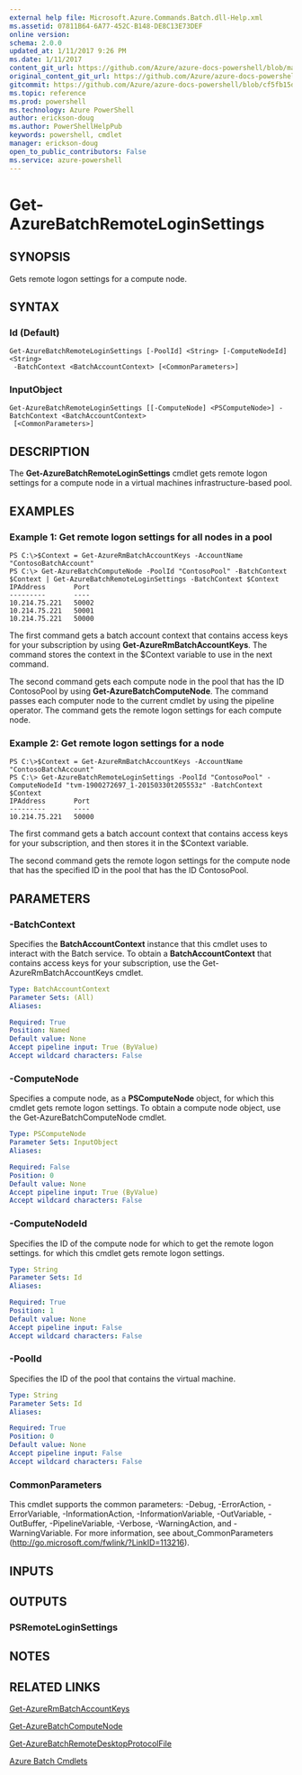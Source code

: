 ```yaml
---
external help file: Microsoft.Azure.Commands.Batch.dll-Help.xml
ms.assetid: 07811B64-6A77-452C-B148-DE8C13E73DEF
online version: 
schema: 2.0.0
updated_at: 1/11/2017 9:26 PM
ms.date: 1/11/2017
content_git_url: https://github.com/Azure/azure-docs-powershell/blob/master/azureps-cmdlets-docs/ResourceManager/AzureRM.Batch/v2.4.0/Get-AzureBatchRemoteLoginSettings.md
original_content_git_url: https://github.com/Azure/azure-docs-powershell/blob/master/azureps-cmdlets-docs/ResourceManager/AzureRM.Batch/v2.4.0/Get-AzureBatchRemoteLoginSettings.md
gitcommit: https://github.com/Azure/azure-docs-powershell/blob/cf5fb15dcd1fe2c86458f47e1a11dc88817021fc/azureps-cmdlets-docs/ResourceManager/AzureRM.Batch/v2.4.0/Get-AzureBatchRemoteLoginSettings.md
ms.topic: reference
ms.prod: powershell
ms.technology: Azure PowerShell
author: erickson-doug
ms.author: PowerShellHelpPub
keywords: powershell, cmdlet
manager: erickson-doug
open_to_public_contributors: False
ms.service: azure-powershell
---
```


# Get-AzureBatchRemoteLoginSettings

## SYNOPSIS
Gets remote logon settings for a compute node.

## SYNTAX

### Id (Default)
```
Get-AzureBatchRemoteLoginSettings [-PoolId] <String> [-ComputeNodeId] <String>
 -BatchContext <BatchAccountContext> [<CommonParameters>]
```

### InputObject
```
Get-AzureBatchRemoteLoginSettings [[-ComputeNode] <PSComputeNode>] -BatchContext <BatchAccountContext>
 [<CommonParameters>]
```

## DESCRIPTION
The **Get-AzureBatchRemoteLoginSettings** cmdlet gets remote logon settings for a compute node in a virtual machines infrastructure-based pool.

## EXAMPLES

### Example 1: Get remote logon settings for all nodes in a pool
```
PS C:\>$Context = Get-AzureRmBatchAccountKeys -AccountName "ContosoBatchAccount"
PS C:\> Get-AzureBatchComputeNode -PoolId "ContosoPool" -BatchContext $Context | Get-AzureBatchRemoteLoginSettings -BatchContext $Context
IPAddress       Port
---------       ----
10.214.75.221   50002
10.214.75.221   50001
10.214.75.221   50000
```

The first command gets a batch account context that contains access keys for your subscription by using **Get-AzureRmBatchAccountKeys**.
The command stores the context in the $Context variable to use in the next command.

The second command gets each compute node in the pool that has the ID ContosoPool by using **Get-AzureBatchComputeNode**.
The command passes each computer node to the current cmdlet by using the pipeline operator.
The command gets the remote logon settings for each compute node.

### Example 2: Get remote logon settings for a node
```
PS C:\>$Context = Get-AzureRmBatchAccountKeys -AccountName "ContosoBatchAccount"
PS C:\> Get-AzureBatchRemoteLoginSettings -PoolId "ContosoPool" -ComputeNodeId "tvm-1900272697_1-20150330t205553z" -BatchContext $Context
IPAddress       Port
---------       ----
10.214.75.221   50000
```

The first command gets a batch account context that contains access keys for your subscription, and then stores it in the $Context variable.

The second command gets the remote logon settings for the compute node that has the specified ID in the pool that has the ID ContosoPool.

## PARAMETERS

### -BatchContext
Specifies the **BatchAccountContext** instance that this cmdlet uses to interact with the Batch service.
To obtain a **BatchAccountContext** that contains access keys for your subscription, use the Get-AzureRmBatchAccountKeys cmdlet.

```yaml
Type: BatchAccountContext
Parameter Sets: (All)
Aliases: 

Required: True
Position: Named
Default value: None
Accept pipeline input: True (ByValue)
Accept wildcard characters: False
```

### -ComputeNode
Specifies a compute node, as a **PSComputeNode** object, for which this cmdlet gets remote logon settings.
To obtain a compute node object, use the Get-AzureBatchComputeNode cmdlet.

```yaml
Type: PSComputeNode
Parameter Sets: InputObject
Aliases: 

Required: False
Position: 0
Default value: None
Accept pipeline input: True (ByValue)
Accept wildcard characters: False
```

### -ComputeNodeId
Specifies the ID of the compute node for which to get the remote logon settings.
for which this cmdlet gets remote logon settings.

```yaml
Type: String
Parameter Sets: Id
Aliases: 

Required: True
Position: 1
Default value: None
Accept pipeline input: False
Accept wildcard characters: False
```

### -PoolId
Specifies the ID of the pool that contains the virtual machine.

```yaml
Type: String
Parameter Sets: Id
Aliases: 

Required: True
Position: 0
Default value: None
Accept pipeline input: False
Accept wildcard characters: False
```

### CommonParameters
This cmdlet supports the common parameters: -Debug, -ErrorAction, -ErrorVariable, -InformationAction, -InformationVariable, -OutVariable, -OutBuffer, -PipelineVariable, -Verbose, -WarningAction, and -WarningVariable. For more information, see about_CommonParameters (http://go.microsoft.com/fwlink/?LinkID=113216).

## INPUTS

## OUTPUTS

### PSRemoteLoginSettings

## NOTES

## RELATED LINKS

[Get-AzureRmBatchAccountKeys](xref:ResourceManager/AzureRM.Batch/v2.4.0/Get-AzureRmBatchAccountKeys.md)

[Get-AzureBatchComputeNode](xref:ResourceManager/AzureRM.Batch/v2.4.0/Get-AzureBatchComputeNode.md)

[Get-AzureBatchRemoteDesktopProtocolFile](xref:ResourceManager/AzureRM.Batch/v2.4.0/Get-AzureBatchRemoteDesktopProtocolFile.md)

[Azure Batch Cmdlets](xref:ResourceManager/AzureRM.Batch/v2.4.0/AzureRM.Batch.md)


